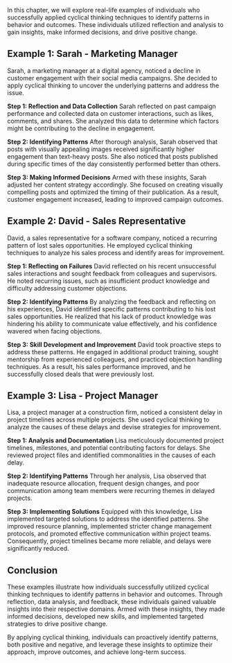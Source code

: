 
In this chapter, we will explore real-life examples of individuals who successfully applied cyclical thinking techniques to identify patterns in behavior and outcomes. These individuals utilized reflection and analysis to gain insights, make informed decisions, and drive positive change.

Example 1: Sarah - Marketing Manager
------------------------------------

Sarah, a marketing manager at a digital agency, noticed a decline in customer engagement with their social media campaigns. She decided to apply cyclical thinking to uncover the underlying patterns and address the issue.

**Step 1: Reflection and Data Collection** Sarah reflected on past campaign performance and collected data on customer interactions, such as likes, comments, and shares. She analyzed this data to determine which factors might be contributing to the decline in engagement.

**Step 2: Identifying Patterns** After thorough analysis, Sarah observed that posts with visually appealing images received significantly higher engagement than text-heavy posts. She also noticed that posts published during specific times of the day consistently performed better than others.

**Step 3: Making Informed Decisions** Armed with these insights, Sarah adjusted her content strategy accordingly. She focused on creating visually compelling posts and optimized the timing of their publication. As a result, customer engagement increased, leading to improved campaign outcomes.

Example 2: David - Sales Representative
---------------------------------------

David, a sales representative for a software company, noticed a recurring pattern of lost sales opportunities. He employed cyclical thinking techniques to analyze his sales process and identify areas for improvement.

**Step 1: Reflecting on Failures** David reflected on his recent unsuccessful sales interactions and sought feedback from colleagues and supervisors. He noted recurring issues, such as insufficient product knowledge and difficulty addressing customer objections.

**Step 2: Identifying Patterns** By analyzing the feedback and reflecting on his experiences, David identified specific patterns contributing to his lost sales opportunities. He realized that his lack of product knowledge was hindering his ability to communicate value effectively, and his confidence wavered when facing objections.

**Step 3: Skill Development and Improvement** David took proactive steps to address these patterns. He engaged in additional product training, sought mentorship from experienced colleagues, and practiced objection handling techniques. As a result, his sales performance improved, and he successfully closed deals that were previously lost.

Example 3: Lisa - Project Manager
---------------------------------

Lisa, a project manager at a construction firm, noticed a consistent delay in project timelines across multiple projects. She used cyclical thinking to analyze the causes of these delays and devise strategies for improvement.

**Step 1: Analysis and Documentation** Lisa meticulously documented project timelines, milestones, and potential contributing factors for delays. She reviewed project files and identified commonalities in the causes of each delay.

**Step 2: Identifying Patterns** Through her analysis, Lisa observed that inadequate resource allocation, frequent design changes, and poor communication among team members were recurring themes in delayed projects.

**Step 3: Implementing Solutions** Equipped with this knowledge, Lisa implemented targeted solutions to address the identified patterns. She improved resource planning, implemented stricter change management protocols, and promoted effective communication within project teams. Consequently, project timelines became more reliable, and delays were significantly reduced.

Conclusion
----------

These examples illustrate how individuals successfully utilized cyclical thinking techniques to identify patterns in behavior and outcomes. Through reflection, data analysis, and feedback, these individuals gained valuable insights into their respective domains. Armed with these insights, they made informed decisions, developed new skills, and implemented targeted strategies to drive positive change.

By applying cyclical thinking, individuals can proactively identify patterns, both positive and negative, and leverage these insights to optimize their approach, improve outcomes, and achieve long-term success.
